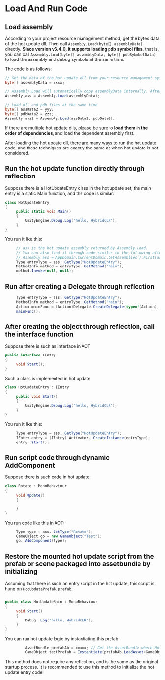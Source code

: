 # Load And Run Code

## Load assembly

According to your project resource management method, get the bytes data of the hot update dll. Then call `Assembly.Load(byte[] assemblyData)` directly.
 **Since version v6.4.0, it supports loading pdb symbol files**, that is, you can call `Assembly.Load(byte[] assemblyData, byte[] pdbSybmbolData)` to load the assembly and debug symbols at the same time.

The code is as follows:

```csharp
// Get the data of the hot update dll from your resource management system
byte[] assemblyData = xxxx;

// Assembly.Load will automatically copy assemblyData internally. After calling this function, assemblyData can be released and does not need to be saved.
Assembly ass = Assembly.Load(assemblyData);

// Load dll and pdb files at the same time
byte[] assData2 = yyy;
byte[] pdbData2 = zzz;
Assembly ass2 = Assembly.Load(assData2, pdbData2);
```

If there are multiple hot update dlls, please be sure to **load them in the order of dependencies**, and load the dependent assembly first.

After loading the hot update dll, there are many ways to run the hot update code, and these techniques are exactly the same as when hot update is not considered.

## Run the hot update function directly through reflection

Suppose there is a HotUpdateEntry class in the hot update set, the main entry is a static Main function, and the code is similar:

```csharp
class HotUpdateEntry
{
     public static void Main()
     {
         UnityEngine.Debug.Log("hello, HybridCLR");
     }
}
```


You run it like this:

```csharp
     // ass is the hot update assembly returned by Assembly.Load.
     // You can also find it through code similar to the following after Assembly.Load.
     // Assembly ass = AppDomain.CurrentDomain.GetAssemblies().First(assembly => assembly.GetName().Name == "Your-HotUpdate-Assembly");
     Type entryType = ass. GetType("HotUpdateEntry");
     MethodInfo method = entryType. GetMethod("Main");
     method.Invoke(null, null);
```

## Run after creating a Delegate through reflection

```csharp
     Type entryType = ass. GetType("HotUpdateEntry");
     MethodInfo method = entryType. GetMethod("Main");
     Action mainFunc = (Action)Delegate.CreateDelegate(typeof(Action), method);
     mainFunc();
```

## After creating the object through reflection, call the interface function

Suppose there is such an interface in AOT

```csharp
public interface IEntry
{
     void Start();
}
```

Such a class is implemented in hot update

```csharp
class HotUpdateEntry : IEntry
{
     public void Start()
     {
         UnityEngine.Debug.Log("hello, HybridCLR");
     }
}
```

You run it like this:

```csharp
     Type entryType = ass. GetType("HotUpdateEntry");
     IEntry entry = (IEntry) Activator. CreateInstance(entryType);
     entry. Start();
```

## Run script code through dynamic AddComponent

Suppose there is such code in hot update:

```csharp
class Rotate : MonoBehaviour
{
     void Update()
     {

     }
}
```

You run code like this in AOT:

```csharp
     Type type = ass. GetType("Rotate");
     GameObject go = new GameObject("Test");
     go. AddComponent(type);
```


## Restore the mounted hot update script from the prefab or scene packaged into assetbundle by initializing

Assuming that there is such an entry script in the hot update, this script is hung on `HotUpdatePrefab.prefab`.

```csharp

public class HotUpdateMain : MonoBehaviour
{
     void Start()
     {
         Debug. Log("hello, HybridCLR");
     }
}

```

You can run hot update logic by instantiating this prefab.

```csharp
         AssetBundle prefabAb = xxxxx; // Get the AssetBundle where HotUpdatePrefab.prefab is located
         GameObject testPrefab = Instantiate(prefabAb.LoadAsset<GameObject>("HotUpdatePrefab.prefab"));
```

This method does not require any reflection, and is the same as the original startup process. It is recommended to use this method to initialize the hot update entry code!